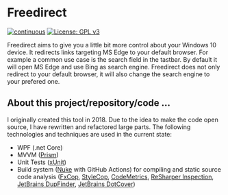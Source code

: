 # Freedirect

[![continuous](https://github.com/lukaspieper/Freedirect/workflows/continuous/badge.svg)](https://github.com/lukaspieper/Freedirect/actions)
[![License: GPL v3](https://img.shields.io/badge/License-GPLv3-blue.svg)](https://github.com/lukaspieper/Freedirect/blob/master/LICENSE)

Freedirect aims to give you a little bit more control about your Windows 10 device. It redirects links targeting MS Edge to your
default browser. For example a common use case is the search field in the tastbar. By default it will open MS Edge and use Bing
as search engine. Freedirect does not only redirect to your default browser, it will also change the search engine to your
prefered one.

## About this project/repository/code ...

I originally created this tool in 2018. Due to the idea to make the code open source, I have rewritten and refactored large parts. The following technologies and techniques are used in the current state:

- WPF (.net Core)
- MVVM ([Prism](https://github.com/prismlibrary))
- Unit Tests ([xUnit](https://github.com/xunit))
- Build system ([Nuke](https://github.com/nuke-build/nuke) with GitHub Actions) for compiling and static source code analysis ([FxCop](https://www.nuget.org/packages/Microsoft.CodeAnalysis.FxCopAnalyzers/), [StyleCop](https://github.com/StyleCop/StyleCop), [CodeMetrics](https://www.nuget.org/packages/Microsoft.CodeAnalysis.Metrics/), [ReSharper Inspection](https://www.nuget.org/packages/JetBrains.ReSharper.CommandLineTools/), [JetBrains DupFinder](https://www.nuget.org/packages/JetBrains.ReSharper.CommandLineTools/), [JetBrains DotCover](https://www.nuget.org/packages/JetBrains.dotCover.CommandLineTools/))
